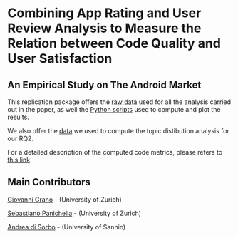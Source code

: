 # Combining App Rating and User Review Analysis to Measure the Relation between Code Quality and User Satisfaction
## An Empirical Study on The Android Market

This replication package offers the [raw data][raw] used for all the analysis carried out in the paper, as well the [Python scripts][python] used to compute and plot the results.

We also offer the [data][topic] we used to compute the topic distibution analysis for our RQ2.

For a detailed description of the computed code metrics, please refers to [this link](https://github.com/sealuzh/user_quality/wiki/Code-Quality-Metrics).

## Main Contributors

[Giovanni Grano](https://github.com/giograno) - (University of Zurich)

[Sebastiano Panichella](https://github.com/panichella) - (University of Zurich)

[Andrea di Sorbo](https://github.com/adisorbo) - (University of Sannio)

[python]: https://github.com/giograno/replication/tree/master/script_analysis
[raw]: https://github.com/giograno/replication/tree/master/csv
[topic]: https://github.com/giograno/replication/tree/master/topic_distribution